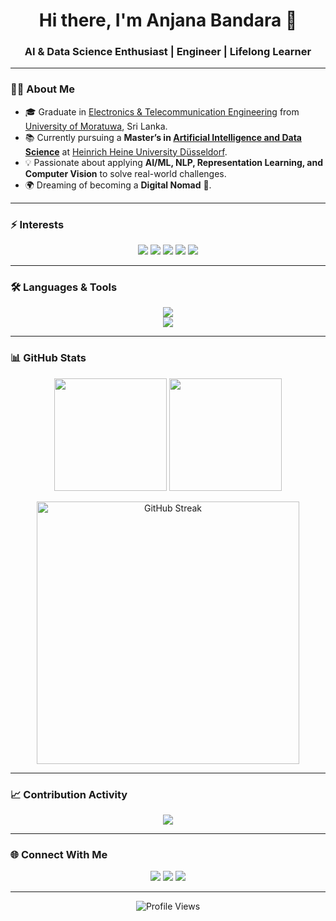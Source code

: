 <h1 align="center">Hi there, I'm Anjana Bandara 👋</h1>
<h3 align="center">AI & Data Science Enthusiast | Engineer | Lifelong Learner</h3>

---

### 👨‍🎓 About Me
- 🎓 Graduate in [Electronics & Telecommunication Engineering](https://ent.uom.lk/) from [University of Moratuwa](https://uom.lk/), Sri Lanka.  
- 📚 Currently pursuing a **Master’s in [Artificial Intelligence and Data Science](https://www.heicad.hhu.de/lehre/masters-programme-ai-and-data-science)** at [Heinrich Heine University Düsseldorf](https://www.hhu.de/).  
- 💡 Passionate about applying **AI/ML, NLP, Representation Learning, and Computer Vision** to solve real-world challenges.  
- 🌍 Dreaming of becoming a **Digital Nomad** 🌱.  

---

### ⚡ Interests
<p align="center">
  <img src="https://img.shields.io/badge/Deep%20Learning-blue?style=for-the-badge&logo=tensorflow&logoColor=white" />
  <img src="https://img.shields.io/badge/Machine%20Learning-blue?style=for-the-badge&logo=scikitlearn&logoColor=white" />
  <img src="https://img.shields.io/badge/Natural%20Language%20Processing-blue?style=for-the-badge&logo=OpenAI&logoColor=white" />
  <img src="https://img.shields.io/badge/Computer%20Vision-blue?style=for-the-badge&logo=opencv&logoColor=white" />
  <img src="https://img.shields.io/badge/Representation%20Learning-blue?style=for-the-badge&logo=PyTorch&logoColor=white" />
</p>

---

### 🛠️ Languages & Tools
<p align="center"> 
  <img src="https://skillicons.dev/icons?i=python,cpp,git,github,linux,docker,tensorflow,pytorch,opencv,arduino,matlab" />
  <br/>
  <img src="https://skillicons.dev/icons?i=azure,aws,mysql,postgresql,vscode,idea,postman" />
</p>

---

### 📊 GitHub Stats
<p align="center">
  <img height="180em" src="https://github-readme-stats.vercel.app/api?username=Anjanamb&show_icons=true&count_private=true&theme=radical" />
  <img height="180em" src="https://github-readme-stats.vercel.app/api/top-langs/?username=Anjanamb&layout=compact&langs_count=8&theme=radical"/>
</p>

<p align="center">
  <!-- Use your own Vercel deployment for reliability -->
  <a href="https://git.io/streak-stats">
    <img width="420em" src="https://your-vercel-deploy.vercel.app/?user=Anjanamb&theme=radical" alt="GitHub Streak"/>
  </a>
</p>

---

### 📈 Contribution Activity
<p align="center">
  <img src="https://github-readme-activity-graph.vercel.app/graph?username=Anjanamb&theme=radical&hide_border=true" />
</p>

---

### 🌐 Connect With Me
<p align="center">
  <a href="mailto:anjana4mb@gmail.com"><img src="https://img.shields.io/badge/Email-D14836?style=for-the-badge&logo=gmail&logoColor=white"/></a>
  <a href="https://www.linkedin.com/in/anjana-bandara-3015a01b9"><img src="https://img.shields.io/badge/LinkedIn-0077B5?style=for-the-badge&logo=linkedin&logoColor=white"/></a>
  <a href="https://www.instagram.com/anjana_bandara_"><img src="https://img.shields.io/badge/Instagram-E4405F?style=for-the-badge&logo=instagram&logoColor=white"/></a>
</p>

---

<p align="center"> 
  <img src="https://komarev.com/ghpvc/?username=Anjanamb&label=Profile%20views&color=blueviolet&style=flat" alt="Profile Views" /> 
</p>
